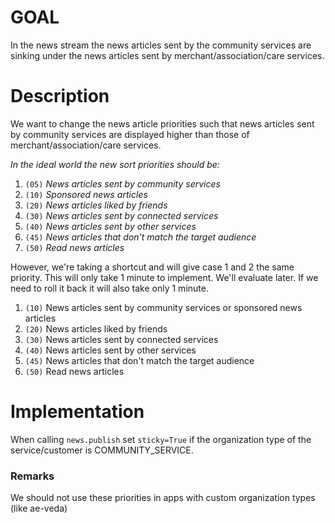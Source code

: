 # GOAL

In the news stream the news articles sent by the community services are sinking under the news articles sent by merchant/association/care services.

# Description

We want to change the news article priorities such that news articles sent by community services are displayed higher than those of merchant/association/care services.

_In the ideal world the new sort priorities should be:_
1. `(05)` _News articles sent by community services_
2. `(10)` _Sponsored news articles_
3. `(20)` _News articles liked by friends_
4. `(30)` _News articles sent by connected services_
5. `(40)` _News articles sent by other services_
6. `(45)` _News articles that don't match the target audience_
7. `(50)` _Read news articles_

However, we're taking a shortcut and will give case 1 and 2 the same priority. This will only take 1 minute to implement. We'll evaluate later. If we need to roll it back it will also take only 1 minute.

1. `(10)` News articles sent by community services or sponsored news articles
2. `(20)` News articles liked by friends
3. `(30)` News articles sent by connected services
4. `(40)` News articles sent by other services
5. `(45)` News articles that don't match the target audience
6. `(50)` Read news articles

# Implementation

When calling `news.publish` set `sticky=True` if the organization type of the service/customer is COMMUNITY_SERVICE.

### Remarks

We should not use these priorities in apps with custom organization types (like ae-veda)
